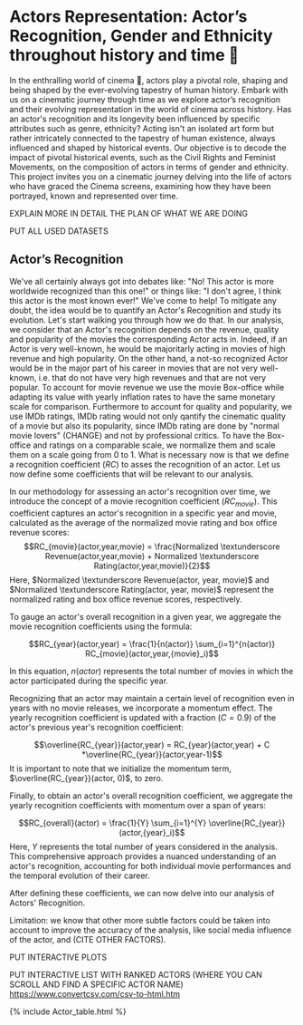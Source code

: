 # Actors Representation: Actor’s Recognition, Gender and Ethnicity throughout history and time 📆
In the enthralling world of cinema 🎥, actors play a pivotal role, shaping and being shaped by the ever-evolving tapestry of human history. Embark with us on a cinematic journey through time as we explore actor’s recognition and their evolving representation in the world of cinema across history. Has an actor's recognition and its longevity been influenced by specific attributes such as genre, ethnicity? Acting isn't an isolated art form but rather intricately connected to the tapestry of human existence, always influenced and shaped by historical events. Our objective is to decode the impact of pivotal historical events, such as the Civil Rights and Feminist Movements, on the composition of actors in terms of gender and ethnicity. This project invites you on a cinematic journey delving into the life of actors who have graced the Cinema screens, examining how they have been portrayed, known and represented over time.

EXPLAIN MORE IN DETAIL THE PLAN OF WHAT WE ARE DOING

PUT ALL USED DATASETS

## Actor’s Recognition

We've all certainly always got into debates like: "No! This actor is more worldwide recognized than this one!" or things like: "I don't agree, I think this actor is the most known ever!" We've come to help! To mitigate any doubt, the idea would be to quantify an Actor's Recognition and study its evolution. Let's start walking you through how we do that. In our analysis, we consider that an Actor's recognition depends on the revenue, quality and popularity of the movies the corresponding Actor acts in. Indeed, if an Actor is very well-known, he would be majoritarly acting in movies of high revenue and high popularity. On the other hand, a not-so recognized Actor would be in the major part of his career in movies that are not very well-known, i.e. that do not have very high revenues and that are not very popular. To account for movie revenue we use the movie Box-office while adapting its value with yearly inflation rates to have the same monetary scale for comparison. Furthermore to account for quality and popularity, we use IMDb ratings, IMDb rating would not only qantify the cinematic quality of a movie but also its popularity, since IMDb rating are done by "normal movie lovers" (CHANGE) and not by professional critics. To have the Box-office and ratings on a comparable scale, we normalize them and scale them on a scale going from 0 to 1. What is necessary now is that we define a recognition coefficient ($RC$)  to asses the recognition of an actor. Let us now define some coefficients that will be relevant to our analysis.

In our methodology for assessing an actor's recognition over time, we introduce the concept of a movie recognition coefficient ($RC_{movie}$). This coefficient captures an actor's recognition in a specific year and movie, calculated as the average of the normalized movie rating and box office revenue scores:
$$RC_{movie}(actor,year,movie) = \frac{Normalized \textunderscore Revenue(actor,year,movie) + Normalized \textunderscore Rating(actor,year,movie)}{2}$$
Here, $Normalized \textunderscore Revenue(actor, year, movie)$ and $Normalized \textunderscore Rating(actor, year, movie)$ represent the normalized rating and box office revenue scores, respectively.

To gauge an actor's overall recognition in a given year, we aggregate the movie recognition coefficients using the formula:

$$RC_{year}(actor,year) = \frac{1}{n(actor)} \sum_{i=1}^{n(actor)} RC_{movie}(actor,year,{movie}_i)$$

In this equation, $n(actor)$ represents the total number of movies in which the actor participated during the specific year.

Recognizing that an actor may maintain a certain level of recognition even in years with no movie releases, we incorporate a momentum effect. The yearly recognition coefficient is updated with a fraction ($C=0.9$) of the actor's previous year's recognition coefficient:

$$\overline{RC_{year}}(actor,year) = RC_{year}(actor,year) + C *\overline{RC_{year}}(actor,year-1)$$
It is important to note that we initialize the momentum term, $\overline{RC_{year}}(actor, 0)$, to zero.

Finally, to obtain an actor's overall recognition coefficient, we aggregate the yearly recognition coefficients with momentum over a span of years:

$$RC_{overall}(actor) = \frac{1}{Y} \sum_{i=1}^{Y} \overline{RC_{year}}(actor,{year}_i)$$
Here, $Y$ represents the total number of years considered in the analysis. This comprehensive approach provides a nuanced understanding of an actor's recognition, accounting for both individual movie performances and the temporal evolution of their career.


After defining these coefficients, we can now delve into our analysis of Actors' Recognition.







Limitation: we know that other more subtle factors could be taken into account to improve the accuracy of the analysis, like social media influence of the actor, and (CITE OTHER FACTORS).

PUT INTERACTIVE PLOTS

PUT INTERACTIVE LIST WITH RANKED ACTORS (WHERE YOU CAN SCROLL AND FIND A SPECIFIC ACTOR NAME)
https://www.convertcsv.com/csv-to-html.htm

{% include Actor_table.html %}
 
